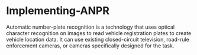 # Implementing-ANPR
Automatic number-plate recognition is a technology that uses optical character recognition on images to read vehicle registration plates to create vehicle location data. It can use existing closed-circuit television, road-rule enforcement cameras, or cameras specifically designed for the task. 
